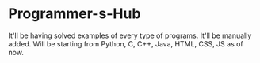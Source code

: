 # Programmer-s-Hub
It'll be having solved examples of every type of programs. It'll be manually added. Will be starting from Python, C, C++, Java, HTML, CSS, JS as of now.
